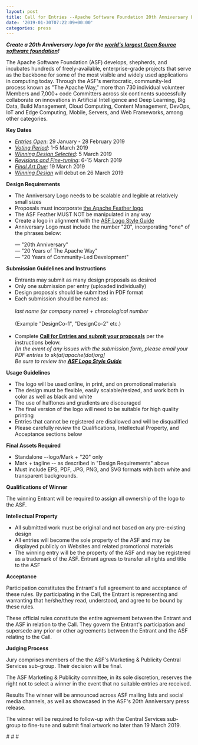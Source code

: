 ```yaml
---
layout: post
title: Call for Entries --Apache Software Foundation 20th Anniversary Logo
date: '2019-01-30T07:22:09+00:00'
categories: press
---
```

<p><strong><em>Create a 20th Anniversary logo for the <a href="http://apache.org/">world's largest Open Source software foundation</a>!</em></strong></p> 
  <p>The Apache Software Foundation (ASF) develops, shepherds, and incubates hundreds of freely-available, enterprise-grade projects that serve as the backbone for some of the most visible and widely used applications in computing today. Through the ASF's meritocratic, community-led process known as &quot;The Apache Way,&quot; more than 730 individual volunteer Members and 7,000+ code Committers across six continents successfully collaborate on innovations in Artificial Intelligence and Deep Learning, Big Data, Build Management, Cloud Computing, Content Management, DevOps, IoT and Edge Computing, Mobile, Servers, and Web Frameworks, among other categories.</p> 
  <p><strong>Key Dates</strong></p> 
  <p> </p> 
  <ul> 
    <li><u><em>Entries Open</em></u>: 29 January - 28 February 2019</li> 
    <li><u><em>Voting Period</em></u>: 1-5 March 2019</li> 
    <li><u><em>Winning Design Selected</em></u>: 5 March 2019</li> 
    <li><u><em>Revisions and Fine-tuning</em></u>: 6-15 March 2019</li> 
    <li><u><em>Final Art Due</em></u>: 19 March 2019</li> 
    <li><u><em>Winning Design</em></u> will debut on 26 March 2019</li> 
  </ul> 
  <p><strong>Design Requirements</strong></p> 
  <p> </p> 
  <ul> 
    <li>The Anniversary Logo needs to be scalable and legible at relatively small sizes</li> 
    <li>Proposals must incorporate&nbsp;<a href="http://apache.org/foundation/press/kit/">the Apache Feather logo</a></li> 
    <li>The ASF Feather MUST NOT be manipulated in any way</li> 
    <li>Create a logo in alignment with the <a href="https://apache.org/foundation/press/kit/ApacheFoundation_StyleGuide.pdf">ASF Logo Style Guide</a></li> 
    <li><a href="https://apache.org/foundation/press/kit/ApacheFoundation_StyleGuide.pdf"></a>Anniversary Logo must include the number &quot;20&quot;, incorporating *one* of the phrases below:</li> 
    <p>— &quot;20th Anniversary&quot;<br />— &quot;20 Years of The Apache Way&quot;<br />— &quot;20 Years of Community-Led Development&quot;</p> 
    <p> </p> 
  </ul> 
  <p><strong>Submission Guidelines and Instructions</strong></p> 
  <p> </p> 
  <ul> 
    <li>Entrants may submit as many design proposals as desired</li> 
    <li>Only one submission per entry (uploaded individually)</li> 
    <li>Design proposals should be submitted in PDF format&nbsp;</li> 
    <li>Each submission should be named as:<br /><br /><em>last name (or company name) + chronological number<br /></em><br />(Example &quot;DesignCo-1&quot;, &quot;DesignCo-2&quot; etc.)<br /><br /></li> 
    <li>Complete <a href="https://script.google.com/macros/s/AKfycbwfhbotw_fPknkXzHigx7vrmDTXedPz4yG9AS1eDt3DH58v-xw/exec"><strong>Call for Entries and submit your proposals</strong></a> per the instructions below.<br /><em>[In the event of any issues with the submission form, please email your PDF entries to sk(at)apache(dot)org]<br /></em><em>Be sure to review the&nbsp;</em><a href="https://apache.org/foundation/press/kit/ApacheFoundation_StyleGuide.pdf"><em><strong>ASF Logo Style Guide</strong></em><br /></a></li> 
  </ul><strong>Usage Guidelines</strong><br /> 
  <ul> 
    <li>The logo will be used online, in print, and on promotional materials</li> 
    <li>The design must be flexible, easily scalable/resized, and work both in color as well as black and white</li> 
    <li>The use of halftones and gradients are discouraged</li> 
    <li>The final version of the logo will need to be suitable for high quality printing</li> 
    <li>Entries that cannot be registered are disallowed and will be disqualified</li> 
    <li>Please carefully review the Qualifications, Intellectual Property, and Acceptance sections below</li> 
  </ul> 
  <p><strong>Final Assets Required</strong></p> 
  <ul> 
    <li>Standalone --logo/Mark + &quot;20&quot; only</li> 
    <li>Mark + tagline -- as described in &quot;Design Requirements&quot; above</li> 
    <li>Must include EPS, PDF, JPG, PNG, and SVG formats with both white and transparent backgrounds.</li> 
  </ul> 
  <p><strong>Qualifications of Winner</strong></p> 
  <p><strong></strong>
The winning Entrant will be required to assign all ownership of the logo to the ASF.</p> 
  <p><strong>
Intellectual Property</strong> </p> 
  <p> </p> 
  <ul> 
    <li>All submitted work must be original and not based on any pre-existing design</li> 
    <li>All entries will become the sole property of the ASF and may be displayed publicly on Websites and related promotional materials</li> 
    <li>The winning entry will be the property of the ASF and may be registered as a trademark of the ASF. Entrant agrees to transfer all rights and title to the ASF</li> 
  </ul> 
  <p> </p> 
  <p><strong>Acceptance</strong> </p> 
  <p>Participation constitutes the Entrant's full agreement to and acceptance of these rules. By participating in the Call, the Entrant is representing and warranting that he/she/they read,  understood, and agree to be bound by these rules. 
</p> 
  <p>These official rules constitute the entire agreement between the Entrant and the ASF in relation to the Call. They govern the Entrant's participation and supersede any prior or other agreements between the Entrant and the ASF relating to the Call.</p> 
  <p><strong>Judging Process</strong></p> 
  <p>Jury comprises members of the the ASF's Marketing &amp; Publicity Central Services sub-group. Their decision will be final.

</p> 
  <p>The ASF Marketing &amp; Publicity committee, in its sole discretion, reserves the right not to select a winner in the event that no suitable entries are received.

Results
The winner will be announced across ASF mailing lists and social media channels, as well as showcased in the ASF's 20th Anniversary press release. </p> 
  <p>The winner will be required to follow-up with the Central Services sub-group to fine-tune and submit final artwork no later than 19 March 2019.
</p> 
  <p>
# # #
</p> 
  <style>.forms-studio{position:relative;padding-bottom:56.25%;overflow:hidden;width:100%;height:600px;}.forms-studio iframe{position:absolute;top:0;left:0;width:100%;height:100%;border:0;}</style>
